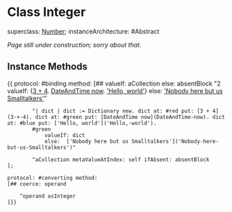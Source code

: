 # Class Integer

superclass: [Number](Number);
instanceArchitecture: #Abstract

_Page still under construction; sorry about that._

## Instance Methods
{{
	protocol: #binding method:
	[## valueIf: aCollection else: absentBlock
			"2
				valueIf: 
					{[3 + 4](3-+-4). 
					[DateAndTime now](DateAndTime-now). 
					['Hello, world']('Hello,-world')} 
				else: ['Nobody here but us Smalltalkers']('Nobody-here-but-us-Smalltalkers')"
			
			"| dict | dict := Dictionary new. dict at: #red put: [3 + 4](3-+-4). dict at: #green put: [DateAndTime now](DateAndTime-now). dict at: #blue put: ['Hello, world']('Hello,-world').
			#green 
				valueIf: dict 
				else:  ['Nobody here but us Smalltalkers']('Nobody-here-but-us-Smalltalkers')"
			
			^aCollection metaValueAtIndex: self ifAbsent: absentBlock
	];
	
	protocol: #converting method:
	[## coerce: operand
		
		^operand asInteger
	]}}